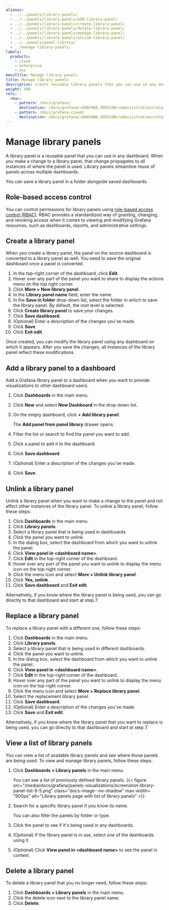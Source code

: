 ```yaml
---
aliases:
  - ../../panels/library-panels/
  - ../../panels/library-panels/add-library-panel/
  - ../../panels/library-panels/create-library-panel/
  - ../../panels/library-panels/delete-library-panel/
  - ../../panels/library-panels/manage-library-panel/
  - ../../panels/library-panels/unlink-library-panel/
  - ../../panels/panel-library/
  - ../manage-library-panels/
labels:
  products:
    - cloud
    - enterprise
    - oss
menuTitle: Manage library panels
title: Manage library panels
description: Create reusable library panels that you can use in any dashboard
weight: 300
refs:
  rbac:
    - pattern: /docs/grafana/
      destination: /docs/grafana/<GRAFANA_VERSION>/administration/roles-and-permissions/access-control/
    - pattern: /docs/grafana-cloud/
      destination: /docs/grafana/<GRAFANA_VERSION>/administration/roles-and-permissions/access-control/
---
```


# Manage library panels

A library panel is a reusable panel that you can use in any dashboard. When you make a change to a library panel, that change propagates to all instances of where the panel is used. Library panels streamline reuse of panels across multiple dashboards.

You can save a library panel in a folder alongside saved dashboards.

## Role-based access control

You can control permissions for library panels using [role-based access control (RBAC)](ref:rbac). RBAC provides a standardized way of granting, changing, and revoking access when it comes to viewing and modifying Grafana resources, such as dashboards, reports, and administrative settings.

## Create a library panel

When you create a library panel, the panel on the source dashboard is converted to a library panel as well. You need to save the original dashboard once a panel is converted.

1. In the top-right corner of the dashboard, click **Edit**.
1. Hover over any part of the panel you want to share to display the actions menu on the top right corner.
1. Click **More > New library panel**.
1. In the **Library panel name** field, enter the name.
1. In the **Save in folder** drop-down list, select the folder in which to save the library panel. By default, the root level is selected.
1. Click **Create library panel** to save your changes.
1. Click **Save dashboard**.
1. (Optional) Enter a description of the changes you've made.
1. Click **Save**.
1. Click **Exit edit**.

Once created, you can modify the library panel using any dashboard on which it appears. After you save the changes, all instances of the library panel reflect these modifications.

## Add a library panel to a dashboard

Add a Grafana library panel to a dashboard when you want to provide visualizations to other dashboard users.

1. Click **Dashboards** in the main menu.
1. Click **New** and select **New Dashboard** in the drop-down list.
1. On the empty dashboard, click **+ Add library panel**.

   The **Add panel from panel library** drawer opens.

1. Filter the list or search to find the panel you want to add.
1. Click a panel to add it to the dashboard.
1. Click **Save dashboard**.
1. (Optional) Enter a description of the changes you've made.
1. Click **Save**.

## Unlink a library panel

Unlink a library panel when you want to make a change to the panel and not affect other instances of the library panel. To unlink a library panel, follow these steps:

1. Click **Dashboards** in the main menu.
1. Click **Library panels**.
1. Select a library panel that is being used in dashboards.
1. Click the panel you want to unlink.
1. In the dialog box, select the dashboard from which you want to unlink the panel.
1. Click **View panel in \<dashboard name\>**.
1. Click **Edit** in the top-right corner of the dashboard.
1. Hover over any part of the panel you want to unlink to display the menu icon on the top-right corner.
1. Click the menu icon and select **More > Unlink library panel**.
1. Click **Yes, unlink**.
1. Click **Save dashboard** and **Exit edit**.

Alternatively, if you know where the library panel is being used, you can go directly to that dashboard and start at step 7.

## Replace a library panel

To replace a library panel with a different one, follow these steps:

1. Click **Dashboards** in the main menu.
1. Click **Library panels**.
1. Select a library panel that is being used in different dashboards.
1. Click the panel you want to unlink.
1. In the dialog box, select the dashboard from which you want to unlink the panel.
1. Click **View panel in \<dashboard name\>**.
1. Click **Edit** in the top-right corner of the dashboard.
1. Hover over any part of the panel you want to unlink to display the menu icon on the top-right corner.
1. Click the menu icon and select **More > Replace library panel**.
1. Select the replacement library panel.
1. Click **Save dashboard**.
1. (Optional) Enter a description of the changes you've made.
1. Click **Save** and **Exit edit**.

Alternatively, if you know where the library panel that you want to replace is being used, you can go directly to that dashboard and start at step 7.

## View a list of library panels

You can view a list of available library panels and see where those panels are being used. To view and manage library panels, follow these steps:

1. Click **Dashboards > Library panels** in the main menu.

   You can see a list of previously defined library panels.
   {{< figure src="/media/docs/grafana/panels-visualizations/screenshot-library-panel-list-9-5.png" class="docs-image--no-shadow" max-width= "900px" alt="Library panels page with list of library panels" >}}

1. Search for a specific library panel if you know its name.

   You can also filter the panels by folder or type.

1. Click the panel to see if it's being used in any dashboards.
1. (Optional) If the library panel is in use, select one of the dashboards using it.
1. (Optional) Click **View panel in \<dashboard name\>** to see the panel in context.

## Delete a library panel

To delete a library panel that you no longer need, follow these steps:

1. Click **Dashboards > Library panels** in the main menu.
1. Click the delete icon next to the library panel name.
1. Click **Delete**.
